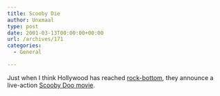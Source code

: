 ```yaml
---
title: Scooby Die
author: Unxmaal
type: post
date: 2001-03-13T00:00:00+00:00
url: /archives/171
categories:
  - General

---
```

Just when I think Hollywood has reached [rock-bottom][1], they announce a live-action <A HREF="http://filmforce.ign.com/news/2116.html">Scooby Doo movie</A>.

 [1]: http://us.imdb.com/Title?0190374